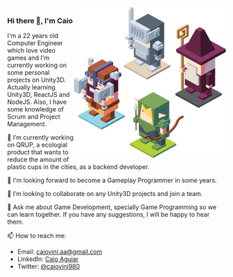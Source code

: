<img align="right" src="https://github.com/caiovini980/caiovini980/blob/master/RPG%20characters.png" alt="RPG Characters to illustrate game development" width=350px height=350px />

### Hi there 👋, I'm Caio



I'm a 22 years old Computer Engineer which love video games and I'm currently working on some personal projects on Unity3D. 
Actually learning Unity3D, ReactJS and NodeJS. Also, I have some knowledge of Scrum and Project Management.

🔭 I’m currently working on QRUP, a ecologial product that wants to reduce the amount of plastic cups in the cities, as a backend developer.

🌱 I'm looking forward to become a Gameplay Programmer in some years.

👯 I’m looking to collaborate on any Unity3D projects and join a team.

💬 Ask me about Game Development, specially Game Programming so we can learn together.
If you have any suggestions, I will be happy to hear them.

📫 How to reach me: 
  - Email: caiovini.aa@gmail.com
  - LinkedIn: [Caio Aguiar](https://www.linkedin.com/in/caio-aguiar-00872613b/)
  - Twitter: [@caiovini980](https://twitter.com/caiovini980)
